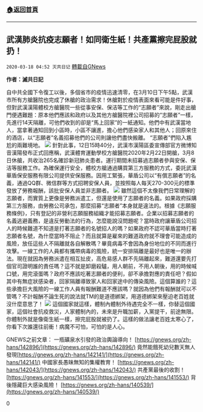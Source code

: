 ###  [:house:返回首頁](https://github.com/ourhimalayas/txt)
---

## 武漢肺炎抗疫志願者！如同衛生紙！共產黨擦完屁股就扔！
`2020-03-18 04:52 灭共日记` [轉載自GNews](https://gnews.org/zh-hant/144191/)

**作者：滅共日記**

自中共全國下令復工以後，多個省市的疫情迅速清零，在3月10日下午5點，武漢市所有方艙醫院也完成了休艙的政治需求！休艙對於疫情表面來看可能是件好事，但對武漢漢陽體校方艙醫院一些從事安保、保洁等工作的“志願者”來說，剛走出艙門便遇難題：原本他們應該和政府以及其他方艙醫院裡公司招募的“志願者”一樣，先進行14天隔離，可他們收到的卻是“馬上回家”的一紙通知。他們中有武漢當地人，當拿著通知回到小區時，小區不讓進，擔心他們感染家人和其他人；回原來住的酒店，以“志願者”名義招募他們的公司則讓他們盡快搬離。 “志願者”們陷入尷尬的兩難境地。
![](https://s3-ap-northeast-1.amazonaws.com/news.guo.offload.media/wp-content/uploads/2020/03/18044306/1-90.png)
針對此事，12日15時40分，武漢市漢陽區委宣傳部官方微博知音漢陽發布正式回應稱，武漢體育運動學校方艙醫院2020年2月22日開艙，3月8日休艙，共收治265名確診新冠肺炎患者。運行期間未招募過志願者參與安保、保洁等服務工作。為確保運行安全，體校方艙通過購買第三方服務的方式，委託武漢華盾保安服務有限公司提供安保服務。因用工緊張，華盾公司以“有償志願者”的名義，通過QQ群、微信群等方式招聘安保人員，並按照每人每天270-300元的標準發放了勞務報酬，該批安保人員並非志願者。
![](https://s3-ap-northeast-1.amazonaws.com/news.guo.offload.media/wp-content/uploads/2020/03/18044248/2-68.png)
雖然這個不太像我們日常理解的志願者，而實質上更像是勞務派遣工，但還是使用了志願者的名義。如果政府採購第三方服務，由勞務公司承包，那麼招募“志願者”本身就是違法的。根據《志願服務條例》，只有登記的非營利志願服務組織才能招募志願者。企業以招募志願者的名義逃避義務，是違反勞動法的行為，怎麼能說沒問題呢？當時政府讓華盾公司招人的時候難道不知道是打著志願者的名號招人的嗎？如果政府不認可華盾當時打著志願者名號，為什麼當時不阻止？而且就算是雇來的難道政府就不理會可能造成的風險，放任這些人不隔離就各自解散嗎？畢竟病毒不會因為身份地位的不同而進行攻擊。一線工作的人員都有攜帶病毒的風險，統一安排隔離是最好也是唯一的辦法。現在就因為勞務派遣在相互扯皮，高危易感人群不先隔離起來，難道還要先打個官司證明誰的責任嗎？這不就是卸磨殺驢，用人朝前，不用人朝後，用的時候喊口號，用完滾蛋嗎？政府不應該吃著志願者的便利，卻不承擔對應的責任吧？假如其中有無症狀感染者，回家隔離導致家人和回家途中的傳染風險。這個算誰的？這些承擔巨大風險的一線工作人員有報酬難道不應該嗎？就因為他們有報酬就可以不管嗎？不計報酬不論生死的說法就TM的是道德綁架，用道德綁架來壓迫老百姓就沒什麼意思了！
![](https://s3-ap-northeast-1.amazonaws.com/news.guo.offload.media/wp-content/uploads/2020/03/18044238/3-38.jpg)
這個國家就這樣，體制內體制外待遇完全不一樣，你替這個國家，這個社會抗疫救災，人家體制內的，未來是升職加薪，入黨提干，前途無限。你體制外就是像衛生紙一樣，擦完屁股就被扔了。這樣的做法讓老百姓太寒心了，你看下次誰還往前衝！病魔不可怕，可怕的是人心。

GNEWS之前文章： 
一瓶礦泉水引發的政治輿論導向！ [https://gnews.org/zh-hans/142896/](https://gnews.org/zh-hans/142896/) 
竟然能餓死幼兒數天無人發現[https://gnews.org/zh-hans/142141/](https://gnews.org/zh-hans/142141/) 
中國家長愚昧無知的集權教育！ [https://gnews.org/zh-hans/142043/](https://gnews.org/zh-hans/142043/) 
共產黨最後的收割！ [https://gnews.org/zh-hans/141553/](https://gnews.org/zh-hans/141553/) 
背後隱藏巨大感染風險！ [https://gnews.org/zh-hans/140539/](https://gnews.org/zh-hans/140539/)

0
